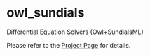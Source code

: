 # owl_sundials
Differential Equation Solvers (Owl+SundialsML)

Please refer to the [Project Page](http://ocaml.xyz/project/proposal.html#project-13-differential-equation-solvers) for details.
